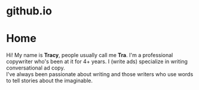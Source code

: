 # github.io
<h1>Home</h1>
Hi! My name is <b>Tracy</b>, people usually call me <b>Tra</b>.
I'm a professional copywriter who's been at it for 4+ years. I (write ads) 
specialize in writing conversational ad copy. <br>
I've always been passionate about writing and those writers who use words
to tell stories about the imaginable. 
